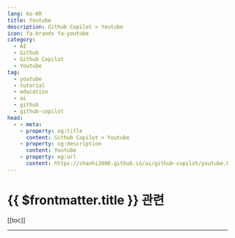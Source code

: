 ```yaml
---
lang: ko-KR
title: Youtube
description: Github Copilot > Youtube
icon: fa-brands fa-youtube
category:
  - AI
  - Github
  - Github Copilot
  - Youtube
tag: 
  - youtube
  - tutorial
  - education
  - ai
  - github
  - github-copilot
head:
  - - meta:
    - property: og:title
      content: Github Copilot > Youtube
    - property: og:description
      content: Youtube
    - property: og:url
      content: https://chanhi2000.github.io/ai/github-copilot/youtube.html
---
```


# {{ $frontmatter.title }} 관련

[[toc]]

---

<TagLinks />
